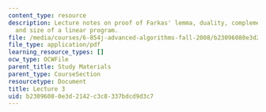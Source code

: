 ```yaml
---
content_type: resource
description: Lecture notes on proof of Farkas' lemma, duality, complementary slackness,
  and size of a linear program.
file: /media/courses/6-854j-advanced-algorithms-fall-2008/b23096080e3d2142c3c8337bdcd9d3c7_lect9_19.pdf
file_type: application/pdf
learning_resource_types: []
ocw_type: OCWFile
parent_title: Study Materials
parent_type: CourseSection
resourcetype: Document
title: Lecture 3
uid: b2309608-0e3d-2142-c3c8-337bdcd9d3c7
---
```

